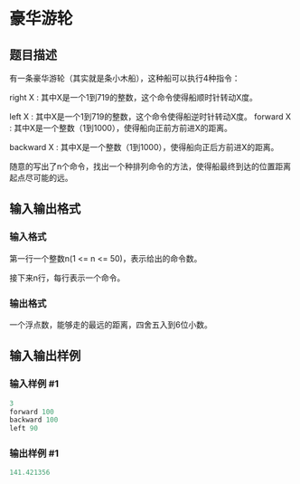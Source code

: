 # 豪华游轮

## 题目描述

有一条豪华游轮（其实就是条小木船），这种船可以执行4种指令：

right X : 其中X是一个1到719的整数，这个命令使得船顺时针转动X度。

left X : 其中X是一个1到719的整数，这个命令使得船逆时针转动X度。 forward X : 其中X是一个整数（1到1000），使得船向正前方前进X的距离。

backward X : 其中X是一个整数（1到1000），使得船向正后方前进X的距离。

随意的写出了n个命令，找出一个种排列命令的方法，使得船最终到达的位置距离起点尽可能的远。

## 输入输出格式

### 输入格式

第一行一个整数n(1 <= n <= 50)，表示给出的命令数。

接下来n行，每行表示一个命令。

### 输出格式

一个浮点数，能够走的最远的距离，四舍五入到6位小数。

## 输入输出样例

### 输入样例 #1

```cpp
3
forward 100
backward 100
left 90
```


### 输出样例 #1

```cpp
141.421356
```



